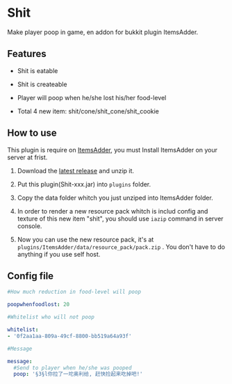# Shit

Make player poop in game, en addon for bukkit plugin ItemsAdder.

## Features

- Shit is eatable

- Shit is createable

- Player will poop when he/she lost his/her food-level

- Total 4 new item: shit/cone/shit_cone/shit_cookie

## How to use

This plugin is require on [ItemsAdder](https://www.spigotmc.org/resources/%E2%9C%85must-have%E2%9C%85-itemsadder%E2%9C%A8custom-items-huds-guis-textures-3dmodels-emojis-blocks-wings-hats.73355/), you must Install ItemsAdder on your server at frist.

1. Download the [latest release](https://github.com/R-Josef/Shit/releases) and unzip it.

2. Put this plugin(Shit-xxx.jar) into `plugins` folder.

3. Copy the data folder whitch you just unziped into ItemsAdder folder.

4. In order to render a new resource pack whitch is includ config and texture of this new item "shit", you should use `iazip` command in server console.

5. Now you can use the new resource pack, it's at `plugins/ItemsAdder/data/resource_pack/pack.zip` . You don't have to do anything if you use self host.

## Config file

```yaml
#How much reduction in food-level will poop

poopwhenfoodlost: 20

#Whitelist who will not poop

whitelist:
- '0f2aa1aa-809a-49cf-8800-bb519a64a93f'

#Message

message:
  #Send to player when he/she was pooped
  poop: '§3§l你拉了一坨奥利给, 赶快捡起来吃掉吧!'
```
